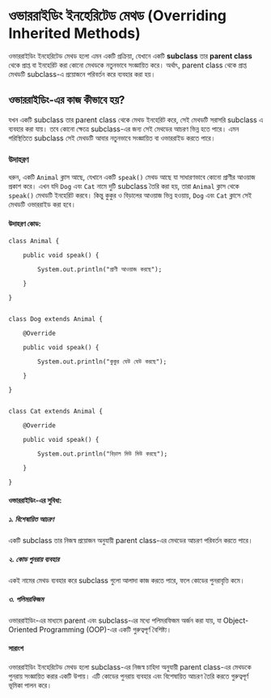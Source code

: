<h1>ওভাররাইডিং ইনহেরিটেড মেথড (Overriding Inherited Methods)</h1>

<p>ওভাররাইডিং ইনহেরিটেড মেথড হলো এমন একটি প্রক্রিয়া, যেখানে একটি <strong>subclass</strong> তার <strong>parent class</strong> থেকে প্রাপ্ত বা ইনহেরিট করা কোনো মেথডকে নতুনভাবে সংজ্ঞায়িত করে। অর্থাৎ, parent class থেকে প্রাপ্ত মেথডটি subclass-এ প্রয়োজনে পরিবর্তন করে ব্যবহার করা হয়।</p>

<h2>ওভাররাইডিং-এর কাজ কীভাবে হয়?</h2>

<p>যখন একটি subclass তার parent class থেকে মেথড ইনহেরিট করে, সেই মেথডটি সরাসরি subclass এ ব্যবহার করা যায়। তবে কোনো ক্ষেত্রে subclass-এর জন্য সেই মেথডের আচরণ ভিন্ন হতে পারে। এমন পরিস্থিতিতে subclass সেই মেথডটি আবার নতুনভাবে সংজ্ঞায়িত বা ওভাররাইড করতে পারে।</p>

<h3>উদাহরণ</h3>

<p>ধরুন, একটি <code>Animal</code> ক্লাস আছে, যেখানে একটি <code>speak()</code> মেথড আছে যা সাধারণভাবে কোনো প্রাণীর আওয়াজ প্রকাশ করে। এখন যদি <code>Dog</code> এবং <code>Cat</code> নামে দুটি subclass তৈরি করা হয়, তারা <code>Animal</code> ক্লাস থেকে <code>speak()</code> মেথডটি ইনহেরিট করবে। কিন্তু কুকুর ও বিড়ালের আওয়াজ ভিন্ন হওয়ায়, <code>Dog</code> এবং <code>Cat</code> ক্লাসে সেই মেথডটি ওভাররাইড করা হবে।</p>

<h4>উদাহরণ কোড:</h4>

<p>
<code>class Animal {<br>
&nbsp;&nbsp;&nbsp;&nbsp;public void speak() {<br>
&nbsp;&nbsp;&nbsp;&nbsp;&nbsp;&nbsp;&nbsp;&nbsp;System.out.println("প্রাণী আওয়াজ করছে");<br>
&nbsp;&nbsp;&nbsp;&nbsp;}<br>
}<br><br>
class Dog extends Animal {<br>
&nbsp;&nbsp;&nbsp;&nbsp;@Override<br>
&nbsp;&nbsp;&nbsp;&nbsp;public void speak() {<br>
&nbsp;&nbsp;&nbsp;&nbsp;&nbsp;&nbsp;&nbsp;&nbsp;System.out.println("কুকুর ঘেউ ঘেউ করছে");<br>
&nbsp;&nbsp;&nbsp;&nbsp;}<br>
}<br><br>
class Cat extends Animal {<br>
&nbsp;&nbsp;&nbsp;&nbsp;@Override<br>
&nbsp;&nbsp;&nbsp;&nbsp;public void speak() {<br>
&nbsp;&nbsp;&nbsp;&nbsp;&nbsp;&nbsp;&nbsp;&nbsp;System.out.println("বিড়াল মিউ মিউ করছে");<br>
&nbsp;&nbsp;&nbsp;&nbsp;}<br>
}</code>
</p>

<h4>ওভাররাইডিং-এর সুবিধা:</h4>

<h5>১. বিশেষায়িত আচরণ</h5>
<p>একটি subclass তার নিজস্ব প্রয়োজন অনুযায়ী parent class-এর মেথডের আচরণ পরিবর্তন করতে পারে।</p>

<h5>২. কোড পুনরায় ব্যবহার</h5>
<p>একই নামের মেথড ব্যবহার করে subclass গুলো আলাদা কাজ করতে পারে, ফলে কোডের পুনরাবৃত্তি কমে।</p>

<h5>৩. পলিমরফিজম</h5>
<p>ওভাররাইডিং-এর মাধ্যমে parent এবং subclass-এর মধ্যে পলিমরফিজম অর্জন করা যায়, যা Object-Oriented Programming (OOP)-এর একটি গুরুত্বপূর্ণ বৈশিষ্ট্য।</p>

<h4>সারাংশ</h4>

<p>ওভাররাইডিং ইনহেরিটেড মেথড হলো subclass-এর নিজস্ব চাহিদা অনুযায়ী parent class-এর মেথডকে পুনরায় সংজ্ঞায়িত করার একটি উপায়। এটি কোডের পুনরায় ব্যবহার এবং বিশেষায়িত আচরণ তৈরি করতে গুরুত্বপূর্ণ ভূমিকা পালন করে।</p>
